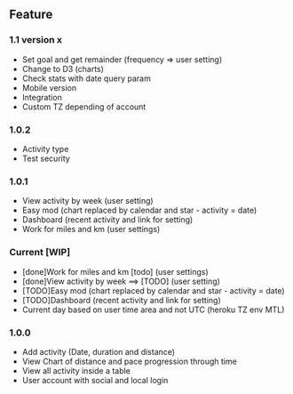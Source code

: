 Feature
---------
### 1.1 version x
* Set goal and get remainder (frequency => user setting)
* Change to D3 (charts) 
* Check stats with date query param
* Mobile version
* Integration
* Custom TZ depending of account

### 1.0.2
* Activity type
* Test security

### 1.0.1
* View activity by week (user setting)
* Easy mod (chart replaced by calendar and star - activity = date)
* Dashboard (recent activity and link for setting)
* Work for miles and km (user settings)


### Current [WIP]
* [done]Work for miles and km [todo] (user settings)
* [done]View activity by week ==> [TODO] (user setting)
* [TODO]Easy mod (chart replaced by calendar and star - activity = date)
* [TODO]Dashboard (recent activity and link for setting)
* Current day based on user time area and not UTC (heroku TZ env MTL)

### 1.0.0
* Add activity (Date, duration and distance)
* View Chart of distance and pace progression through time
* View all activity inside a table
* User account with social and local login